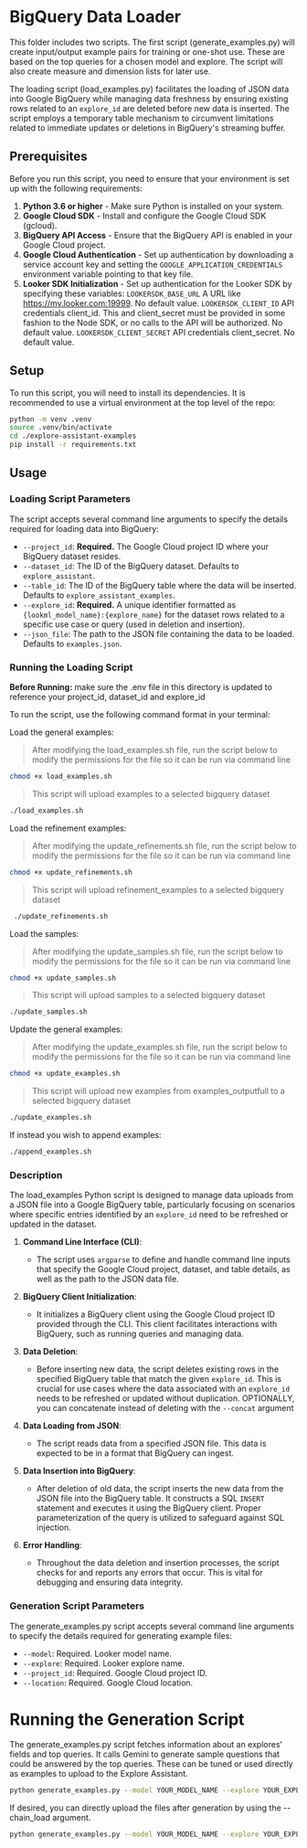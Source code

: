 # BigQuery Data Loader

This folder includes two scripts. 
The first script (generate_examples.py) will create input/output example pairs for training or one-shot use. These are based on the top queries for a chosen model and explore. The script will also create measure and dimension lists for later use.

The loading script (load_examples.py) facilitates the loading of JSON data into Google BigQuery while managing data freshness by ensuring existing rows related to an `explore_id` are deleted before new data is inserted. The script employs a temporary table mechanism to circumvent limitations related to immediate updates or deletions in BigQuery's streaming buffer.

## Prerequisites

Before you run this script, you need to ensure that your environment is set up with the following requirements:

1. **Python 3.6 or higher** - Make sure Python is installed on your system.
2. **Google Cloud SDK** - Install and configure the Google Cloud SDK (gcloud).
3. **BigQuery API Access** - Ensure that the BigQuery API is enabled in your Google Cloud project.
4. **Google Cloud Authentication** - Set up authentication by downloading a service account key and setting the `GOOGLE_APPLICATION_CREDENTIALS` environment variable pointing to that key file.
5. **Looker SDK Initialization** - Set up authentication for the Looker SDK by specifying these variables:
`LOOKERSDK_BASE_URL`	A URL like https://my.looker.com:19999. No default value.
`LOOKERSDK_CLIENT_ID` API credentials client_id. This and client_secret must be provided in some fashion to the Node SDK, or no calls to the API will be authorized. No default value.
`LOOKERSDK_CLIENT_SECRET` API credentials client_secret. No default value.


## Setup

To run this script, you will need to install its dependencies. It is recommended to use a virtual environment at the top level of the repo:

```bash
python -m venv .venv
source .venv/bin/activate
cd ./explore-assistant-examples
pip install -r requirements.txt
```
## Usage

### Loading Script Parameters

The script accepts several command line arguments to specify the details required for loading data into BigQuery:

- `--project_id`: **Required.** The Google Cloud project ID where your BigQuery dataset resides.
- `--dataset_id`: The ID of the BigQuery dataset. Defaults to `explore_assistant`.
- `--table_id`: The ID of the BigQuery table where the data will be inserted. Defaults to `explore_assistant_examples`.
- `--explore_id`: **Required.** A unique identifier formatted as `{lookml_model_name}:{explore_name}` for the dataset rows related to a specific use case or query (used in deletion and insertion).
- `--json_file`: The path to the JSON file containing the data to be loaded. Defaults to `examples.json`.

### Running the Loading Script

 **Before Running:** make sure the .env file in this directory is updated to reference your project_id, dataset_id and explore_id

To run the script, use the following command format in your terminal:

Load the general examples:
>After modifying the load_examples.sh file, run the script below to modify the permissions for the file so it can be run via command line
```bash
chmod +x load_examples.sh
```
>This script will upload examples to a selected bigquery dataset
```bash
./load_examples.sh
```

Load the refinement examples:
>After modifying the update_refinements.sh file, run the script below to modify the permissions for the file so it can be run via command line
```bash
chmod +x update_refinements.sh
```
>This script will upload refinement_examples to a selected bigquery dataset
```bash
 ./update_refinements.sh
```

Load the samples:
>After modifying the update_samples.sh file, run the script below to modify the permissions for the file so it can be run via command line
```bash
chmod +x update_samples.sh
```
>This script will upload samples to a selected bigquery dataset
```bash
./update_samples.sh
```

Update the general examples:
>After modifying the update_examples.sh file, run the script below to modify the permissions for the file so it can be run via command line
```bash
chmod +x update_examples.sh
```
>This script will upload new examples from examples_outputfull to a selected bigquery dataset
```bash
./update_examples.sh
```
If instead you wish to append examples:
```bash
./append_examples.sh
```


### Description

The load_examples Python script is designed to manage data uploads from a JSON file into a Google BigQuery table, particularly focusing on scenarios where specific entries identified by an `explore_id` need to be refreshed or updated in the dataset.

1. **Command Line Interface (CLI)**:
   - The script uses `argparse` to define and handle command line inputs that specify the Google Cloud project, dataset, and table details, as well as the path to the JSON data file.

2. **BigQuery Client Initialization**:
   - It initializes a BigQuery client using the Google Cloud project ID provided through the CLI. This client facilitates interactions with BigQuery, such as running queries and managing data.

3. **Data Deletion**:
   - Before inserting new data, the script deletes existing rows in the specified BigQuery table that match the given `explore_id`. This is crucial for use cases where the data associated with an `explore_id` needs to be refreshed or updated without duplication. OPTIONALLY, you can concatenate instead of deleting with the `--concat` argument

4. **Data Loading from JSON**:
   - The script reads data from a specified JSON file. This data is expected to be in a format that BigQuery can ingest.

5. **Data Insertion into BigQuery**:
   - After deletion of old data, the script inserts the new data from the JSON file into the BigQuery table. It constructs a SQL `INSERT` statement and executes it using the BigQuery client. Proper parameterization of the query is utilized to safeguard against SQL injection.

6. **Error Handling**:
   - Throughout the data deletion and insertion processes, the script checks for and reports any errors that occur. This is vital for debugging and ensuring data integrity.

### Generation Script Parameters
The generate_examples.py script accepts several command line arguments to specify the details required for generating example files:

- `--model`: Required. Looker model name.
- `--explore`: Required. Looker explore name.
- `--project_id`: Required. Google Cloud project ID.
- `--location`: Required. Google Cloud location.

# Running the Generation Script
The generate_examples.py script fetches information about an explores' fields and top queries. It calls Gemini to generate sample questions that could be answered by the top queries. These can be tuned or used directly as examples to upload to the Explore Assistant.

```bash
python generate_examples.py --model YOUR_MODEL_NAME --explore YOUR_EXPLORE_NAME --project_id YOUR_GCP_PROJECT_ID --location YOUR_GCP_LOCATION
```
   
If desired, you can directly upload the files after generation by using the --chain_load argument.
```bash
python generate_examples.py --model YOUR_MODEL_NAME --explore YOUR_EXPLORE_NAME --project_id YOUR_GCP_PROJECT_ID --location YOUR_GCP_LOCATION --chain_load
```
